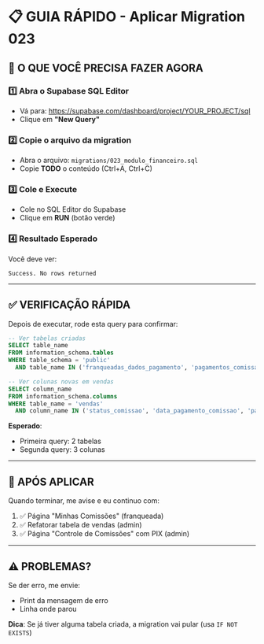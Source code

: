 # 📋 GUIA RÁPIDO - Aplicar Migration 023

## 🎯 O QUE VOCÊ PRECISA FAZER AGORA

### 1️⃣ Abra o Supabase SQL Editor

- Vá para: https://supabase.com/dashboard/project/YOUR_PROJECT/sql
- Clique em **"New Query"**

### 2️⃣ Copie o arquivo da migration

- Abra o arquivo: `migrations/023_modulo_financeiro.sql`
- Copie **TODO** o conteúdo (Ctrl+A, Ctrl+C)

### 3️⃣ Cole e Execute

- Cole no SQL Editor do Supabase
- Clique em **RUN** (botão verde)

### 4️⃣ Resultado Esperado

Você deve ver:

```
Success. No rows returned
```

---

## ✅ VERIFICAÇÃO RÁPIDA

Depois de executar, rode esta query para confirmar:

```sql
-- Ver tabelas criadas
SELECT table_name
FROM information_schema.tables
WHERE table_schema = 'public'
  AND table_name IN ('franqueadas_dados_pagamento', 'pagamentos_comissao');

-- Ver colunas novas em vendas
SELECT column_name
FROM information_schema.columns
WHERE table_name = 'vendas'
  AND column_name IN ('status_comissao', 'data_pagamento_comissao', 'pago_por');
```

**Esperado**:

- Primeira query: 2 tabelas
- Segunda query: 3 colunas

---

## 🎉 APÓS APLICAR

Quando terminar, me avise e eu continuo com:

1. ✅ Página "Minhas Comissões" (franqueada)
2. ✅ Refatorar tabela de vendas (admin)
3. ✅ Página "Controle de Comissões" com PIX (admin)

---

## ⚠️ PROBLEMAS?

Se der erro, me envie:

- Print da mensagem de erro
- Linha onde parou

**Dica**: Se já tiver alguma tabela criada, a migration vai pular (usa `IF NOT EXISTS`)
